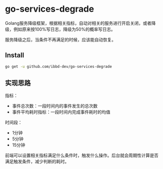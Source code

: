 # go-services-degrade

Golang服务降级框架，根据相关指标，自动对相关的服务进行开启关闭，或者降级，例如原来按100%写日志，降级为50%的概率写日志。

服务降级之后，当条件不再满足的时候，应该能自动恢复。

## Install 

```sh
go get -u github.com/ibbd-dev/go-services-degrade
```


## 实现思路

指标：

- 事件总次数：一段时间内的事件发生的总次数
- 事件平均耗时指标：一段时间内完成事件耗时的均值

时间段：

- 1分钟
- 5分钟
- 15分钟

前端可以设置相关指标满足什么条件时，触发什么操作。后台就会周期性计算是否满足触发条件，减少判断的耗时。





